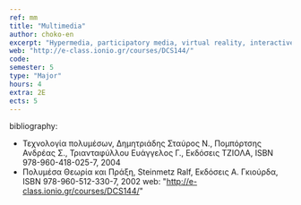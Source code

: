 ```yaml
---
ref: mm
title: "Multimedia"
author: choko-en
excerpt: "Hypermedia, participatory media, virtual reality, interactive narrative, interactivity. Multimedia system design. Entertainment and Educational Multimedia. Geographic Information Systems. Multimedia programming."
web: "http://e-class.ionio.gr/courses/DCS144/"
code: 
semester: 5
type: "Major"
hours: 4
extra: 2Ε
ects: 5
---
```



bibliography: 
  - Τεχνολογία πολυμέσων, Δημητριάδης Σταύρος Ν., Πομπόρτσης Ανδρέας Σ., Τριανταφύλλου Ευάγγελος Γ., Εκδόσεις ΤΖΙΟΛΑ, ISBN 978-960-418-025-7, 2004
  - Πολυμέσα Θεωρία και Πράξη, Steinmetz Ralf, Εκδόσεις Α. Γκιούρδα, ISBN 978-960-512-330-7, 2002
web: "http://e-class.ionio.gr/courses/DCS144/"


